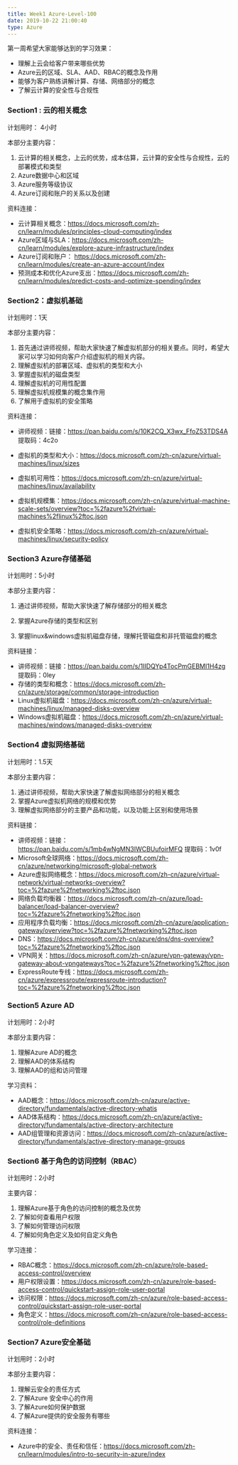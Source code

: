 ```yaml
---
title: Week1 Azure-Level-100
date: 2019-10-22 21:00:40
type: Azure
---
```


第一周希望大家能够达到的学习效果：

- 理解上云会给客户带来哪些优势
- Azure云的区域、SLA、AAD、RBAC的概念及作用
- 能够为客户熟练讲解计算、存储、网络部分的概念
- 了解云计算的安全性与合规性

### Section1 : 云的相关概念

计划用时： 4小时

本部分主要内容：

1. 云计算的相关概念，上云的优势，成本估算，云计算的安全性与合规性，云的部署模式和类型
2. Azure数据中心和区域
3. Azure服务等级协议
4. Azure订阅和账户的关系以及创建

资料连接：

- 云计算相关概念：https://docs.microsoft.com/zh-cn/learn/modules/principles-cloud-computing/index
- Azure区域与SLA：https://docs.microsoft.com/zh-cn/learn/modules/explore-azure-infrastructure/index
- Azure订阅和账户： https://docs.microsoft.com/zh-cn/learn/modules/create-an-azure-account/index
- 预测成本和优化Azure支出：https://docs.microsoft.com/zh-cn/learn/modules/predict-costs-and-optimize-spending/index

### Section2：虚拟机基础

计划用时：1天

本部分主要内容：

1. 首先通过讲师视频，帮助大家快速了解虚拟机部分的相关要点。同时，希望大家可以学习如何向客户介绍虚拟机的相关内容。
2.  理解虚拟机的部署区域、虚拟机的类型和大小
3.  掌握虚拟机的磁盘类型
4.  理解虚拟机的可用性配置
5.  理解虚拟机规模集的概念集作用
6.  了解用于虚拟机的安全策略

资料连接：

- 讲师视频：链接：https://pan.baidu.com/s/10K2CQ_X3wx_FfoZ53TDS4A  提取码：4c2o 

- 虚拟机的类型和大小：https://docs.microsoft.com/zh-cn/azure/virtual-machines/linux/sizes
- 虚拟机可用性：https://docs.microsoft.com/zh-cn/azure/virtual-machines/linux/availability
- 虚拟机规模集：https://docs.microsoft.com/zh-cn/azure/virtual-machine-scale-sets/overview?toc=%2fazure%2fvirtual-machines%2flinux%2ftoc.json
- 虚拟机安全策略：https://docs.microsoft.com/zh-cn/azure/virtual-machines/linux/security-policy

### Section3 Azure存储基础

计划用时：5小时

本部分主要内容：

1. 通过讲师视频，帮助大家快速了解存储部分的相关概念

2. 掌握Azure存储的类型和区别
3. 掌握linux&windows虚拟机磁盘存储，理解托管磁盘和非托管磁盘的概念

资料链接：

- 讲师视频：链接：https://pan.baidu.com/s/1IIDQYp4TocPmGEBMI1H4zg  提取码：0ley 
- 存储的类型和概念：https://docs.microsoft.com/zh-cn/azure/storage/common/storage-introduction
- Linux虚拟机磁盘：https://docs.microsoft.com/zh-cn/azure/virtual-machines/linux/managed-disks-overview
- Windows虚拟机磁盘：https://docs.microsoft.com/zh-cn/azure/virtual-machines/windows/managed-disks-overview

### Section4 虚拟网络基础

计划用时：1.5天

本部分主要内容：

1.  通过讲师视频，帮助大家快速了解虚拟网络部分的相关概念
3.  掌握Azure虚拟机网络的规模和优势
4.  理解虚拟网络部分的主要产品和功能，以及功能上区别和使用场景

资料链接：

- 讲师视频：链接：https://pan.baidu.com/s/1mb4wNgMN3IWCBUufoirMFQ  提取码：1v0f 
- Microsoft全球网络：https://docs.microsoft.com/zh-cn/azure/networking/microsoft-global-network
- Azure虚拟网络概念：https://docs.microsoft.com/zh-cn/azure/virtual-network/virtual-networks-overview?toc=%2fazure%2fnetworking%2ftoc.json
- 网络负载均衡器：https://docs.microsoft.com/zh-cn/azure/load-balancer/load-balancer-overview?toc=%2fazure%2fnetworking%2ftoc.json
- 应用程序负载均衡：https://docs.microsoft.com/zh-cn/azure/application-gateway/overview?toc=%2fazure%2fnetworking%2ftoc.json
- DNS：https://docs.microsoft.com/zh-cn/azure/dns/dns-overview?toc=%2fazure%2fnetworking%2ftoc.json
- VPN网关：https://docs.microsoft.com/zh-cn/azure/vpn-gateway/vpn-gateway-about-vpngateways?toc=%2fazure%2fnetworking%2ftoc.json
- ExpressRoute专线：https://docs.microsoft.com/zh-cn/azure/expressroute/expressroute-introduction?toc=%2fazure%2fnetworking%2ftoc.json

### Section5 Azure AD

计划用时：2小时

本部分主要内容：

1. 理解Azure AD的概念
2. 理解AAD的体系结构
3. 理解AAD的组和访问管理

学习资料：

- AAD概念：https://docs.microsoft.com/zh-cn/azure/active-directory/fundamentals/active-directory-whatis
- AAD体系结构：https://docs.microsoft.com/zh-cn/azure/active-directory/fundamentals/active-directory-architecture
- AAD组管理和资源访问：https://docs.microsoft.com/zh-cn/azure/active-directory/fundamentals/active-directory-manage-groups

### Section6  基于角色的访问控制（RBAC）

计划用时：2小时

主要内容：

1. 理解Azure基于角色的访问控制的概念及优势
2. 了解如何查看用户权限
3. 了解如何管理访问权限
4.  了解如何角色定义及如何自定义角色

学习连接：

- RBAC概念：https://docs.microsoft.com/zh-cn/azure/role-based-access-control/overview
- 用户权限设置：https://docs.microsoft.com/zh-cn/azure/role-based-access-control/quickstart-assign-role-user-portal
- 访问权限：https://docs.microsoft.com/zh-cn/azure/role-based-access-control/quickstart-assign-role-user-portal
- 角色定义：https://docs.microsoft.com/zh-cn/azure/role-based-access-control/role-definitions



### Section7 Azure安全基础

计划用时：2小时

本部分主要内容：

1. 理解云安全的责任方式
2. 了解Azure 安全中心的作用
3.  了解Azure如何保护数据
4. 了解Azure提供的安全服务有哪些

资料连接：

- Azure中的安全、责任和信任：https://docs.microsoft.com/zh-cn/learn/modules/intro-to-security-in-azure/index



